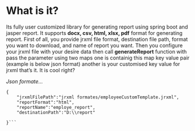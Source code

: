 # What is it?
Its fully user customized library for generating report using spring boot and jasper report. It supports **docx, csv, html, xlsx, pdf** format for generating report. 
First of all, you provide jrxml file format, destination file path, format you want to download, and name of report you want. 
Then you configure your jrxml file with your desire data then call **generateReport** function with pass the parameter using two maps 
one is containig this map key value pair (example is below json format) another is your customised key value for jrxml that’s it. It is cool right? 

_Json formate..._

```
{
    "jrxmlFilePath":"jrxml formates/employeeCustomTemplate.jrxml",
    "reportFormat":"html",
    "reportName":"employe_report",
    "destinationPath":"D:\\report"
    
}```


